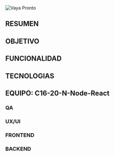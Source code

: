 ![Vaya Pronto](https://imgur.com/a/FruIecR)

## RESUMEN

## OBJETIVO

## FUNCIONALIDAD

## TECNOLOGIAS

## EQUIPO: C16-20-N-Node-React

### QA

### UX/UI

### FRONTEND

### BACKEND

